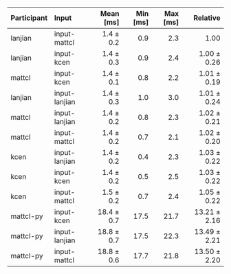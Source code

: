 | Participant | Input | Mean [ms] | Min [ms] | Max [ms] | Relative |
|:---|:---|---:|---:|---:|---:|
| lanjian | input-mattcl | 1.4 ± 0.2 | 0.9 | 2.3 | 1.00 |
| lanjian | input-kcen | 1.4 ± 0.3 | 0.9 | 2.4 | 1.00 ± 0.26 |
| mattcl | input-kcen | 1.4 ± 0.1 | 0.8 | 2.2 | 1.01 ± 0.19 |
| lanjian | input-lanjian | 1.4 ± 0.3 | 1.0 | 3.0 | 1.01 ± 0.24 |
| mattcl | input-lanjian | 1.4 ± 0.2 | 0.8 | 2.3 | 1.02 ± 0.21 |
| mattcl | input-mattcl | 1.4 ± 0.2 | 0.7 | 2.1 | 1.02 ± 0.20 |
| kcen | input-lanjian | 1.4 ± 0.2 | 0.4 | 2.3 | 1.03 ± 0.22 |
| kcen | input-kcen | 1.4 ± 0.2 | 0.5 | 2.5 | 1.03 ± 0.22 |
| kcen | input-mattcl | 1.5 ± 0.2 | 0.7 | 2.4 | 1.05 ± 0.22 |
| mattcl-py | input-kcen | 18.4 ± 0.7 | 17.5 | 21.7 | 13.21 ± 2.16 |
| mattcl-py | input-lanjian | 18.8 ± 0.7 | 17.5 | 22.3 | 13.49 ± 2.21 |
| mattcl-py | input-mattcl | 18.8 ± 0.6 | 17.7 | 21.8 | 13.50 ± 2.20 |
